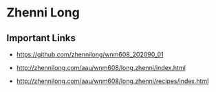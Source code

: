 # Zhenni Long

## Important Links

- https://github.com/zhennilong/wnm608_202090_01
 
- http://zhennilong.com/aau/wnm608/long.zhenni/index.html

- http://zhennilong.com/aau/wnm608/long.zhenni/recipes/index.html



